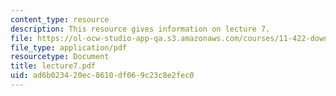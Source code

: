```yaml
---
content_type: resource
description: This resource gives information on lecture 7.
file: https://ol-ocw-studio-app-qa.s3.amazonaws.com/courses/11-422-downtown-management-organizations-fall-2006/ad6b023420ec8610df069c23c8e2fec0_lecture7.pdf
file_type: application/pdf
resourcetype: Document
title: lecture7.pdf
uid: ad6b0234-20ec-8610-df06-9c23c8e2fec0
---
```


